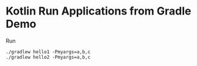 Kotlin Run Applications from Gradle Demo
========================================

Run 

```
./gradlew hello1 -Pmyargs=a,b,c
./gradlew hello2 -Pmyargs=a,b,c
```
